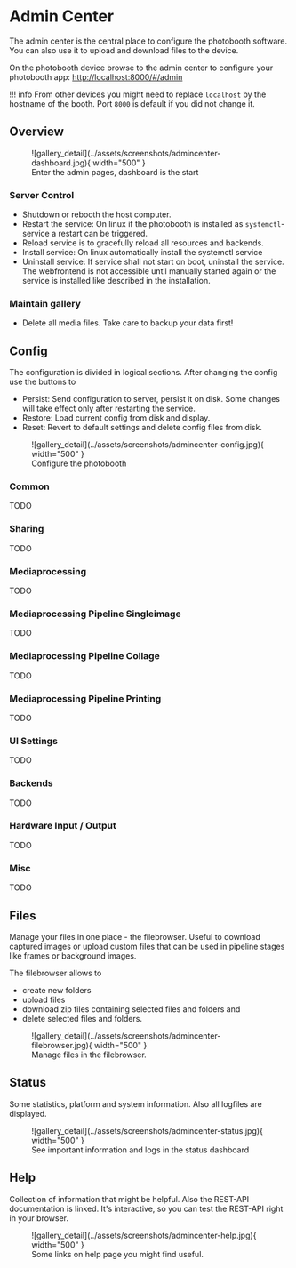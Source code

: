 
# Admin Center

The admin center is the central place to configure the photobooth software. You can also use it to upload and download files to the device.

On the photobooth device browse to the admin center to configure your photobooth app:
[http://localhost:8000/#/admin](http://localhost:8000/#/admin)

!!! info
    From other devices you might need to replace ``localhost`` by the hostname of the booth. Port ``8000`` is default if you did not change it.

## Overview

<figure markdown>
  ![gallery_detail](../assets/screenshots/admincenter-dashboard.jpg){ width="500" }
  <figcaption>Enter the admin pages, dashboard is the start</figcaption>
</figure>

### Server Control

- Shutdown or rebooth the host computer.
- Restart the service: On linux if the photobooth is installed as ``systemctl``-service a restart can be triggered.
- Reload service is to gracefully reload all resources and backends.
- Install service: On linux automatically install the systemctl service
- Uninstall service: If service shall not start on boot, uninstall the service. The webfrontend is not accessible until manually started again or the service is installed like described in the installation.

### Maintain gallery

- Delete all media files. Take care to backup your data first!

## Config

The configuration is divided in logical sections. After changing the config use the buttons to

- Persist: Send configuration to server, persist it on disk. Some changes will take effect only after restarting the service.
- Restore: Load current config from disk and display.
- Reset: Revert to default settings and delete config files from disk.

<figure markdown>
  ![gallery_detail](../assets/screenshots/admincenter-config.jpg){ width="500" }
  <figcaption>Configure the photobooth</figcaption>
</figure>

### Common

TODO

### Sharing

TODO

### Mediaprocessing

TODO

### Mediaprocessing Pipeline Singleimage

TODO

### Mediaprocessing Pipeline Collage

TODO

### Mediaprocessing Pipeline Printing

TODO

### UI Settings

TODO

### Backends

TODO

### Hardware Input / Output

TODO

### Misc

TODO

## Files

Manage your files in one place - the filebrowser. Useful to download captured images or upload custom files that can be used in pipeline stages like frames or background images.

The filebrowser allows to

- create new folders
- upload files
- download zip files containing selected files and folders and
- delete selected files and folders.

<figure markdown>
  ![gallery_detail](../assets/screenshots/admincenter-filebrowser.jpg){ width="500" }
  <figcaption>Manage files in the filebrowser.</figcaption>
</figure>

## Status

Some statistics, platform and system information. Also all logfiles are displayed.

<figure markdown>
  ![gallery_detail](../assets/screenshots/admincenter-status.jpg){ width="500" }
  <figcaption>See important information and logs in the status dashboard</figcaption>
</figure>

## Help

Collection of information that might be helpful.
Also the REST-API documentation is linked. It's interactive, so you can test the REST-API right in your browser.

<figure markdown>
  ![gallery_detail](../assets/screenshots/admincenter-help.jpg){ width="500" }
  <figcaption>Some links on help page you might find useful.</figcaption>
</figure>
